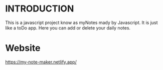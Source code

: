 # INTRODUCTION
This is a javascript project know as myNotes mady by Javascript. It is just like a toDo app.
Here you can add or delete your daily notes.

# Website
 https://my-note-maker.netlify.app/